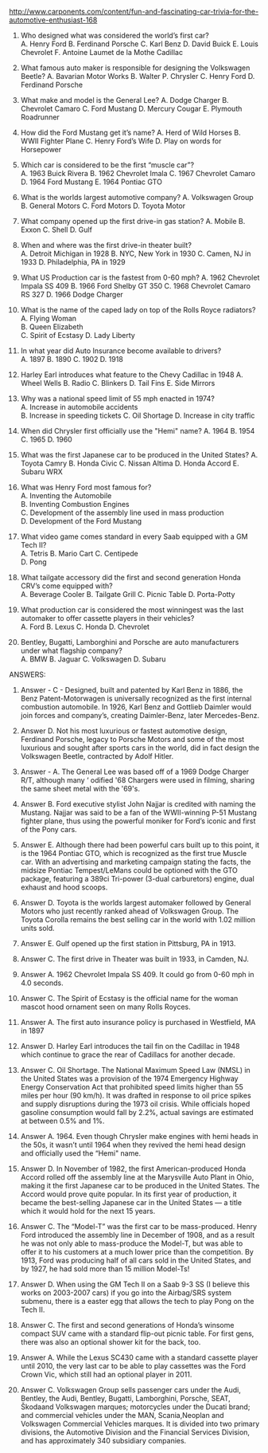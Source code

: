 http://www.carponents.com/content/fun-and-fascinating-car-trivia-for-the-automotive-enthusiast-168

1. Who designed what was considered the world’s first car?  
	A. Henry Ford
	B. Ferdinand Porsche
	C. Karl Benz
	D. David Buick
	E. Louis Chevrolet 
	F. Antoine Laumet de la Mothe Cadillac

2. What famous auto maker is responsible for designing the Volkswagen Beetle? 
	A. Bavarian Motor Works
	B. Walter P. Chrysler
	C. Henry Ford
	D. Ferdinand Porsche

3. What make and model is the General Lee? 
	A. Dodge Charger
	B. Chevrolet Camaro
	C. Ford Mustang
	D. Mercury Cougar
	E. Plymouth Roadrunner

4. How did the Ford Mustang get it’s name? 
	A. Herd of Wild Horses
	B. WWII Fighter Plane
	C. Henry Ford’s Wife
	D. Play on words for Horsepower 

5. Which car is considered to be the first “muscle car”?  
	A. 1963 Buick Rivera
	B. 1962 Chevrolet Imala
	C.  1967 Chevrolet Camaro
	D. 1964 Ford Mustang
	E. 1964 Pontiac GTO
 
6.  What is the worlds largest automotive company? 
	A. Volkswagen Group
	B. General Motors
	C. Ford Motors
	D. Toyota Motor
 
 
7. What company opened up the first drive-in gas station? 
	A. Mobile 
	B. Exxon 
	C. Shell 
	D. Gulf 
 
8. When and where was the first drive-in theater built?  
	A. Detroit Michigan in 1928
	B. NYC, New York in 1930 
	C. Camen, NJ in 1933 
	D. Philadelphia, PA in 1929 
 
9.  What US Production car is the fastest from 0-60 mph? 
	A. 1962 Chevrolet Impala SS 409 
	B. 1966 Ford Shelby GT 350 
	C. 1968 Chevrolet Camaro RS 327 
	D. 1966 Dodge Charger  
 
10.  What is the name of the caped lady on top of the Rolls Royce radiators?   
	A. Flying Woman  
	B. Queen Elizabeth  
	C. Spirit of Ecstasy 
	D.  Lady Liberty 
 
 
11.  In what year did Auto Insurance become available to drivers?  
	A. 1897 
	B. 1890 
	C. 1902 
	D. 1918 
 
12. Harley Earl introduces what feature to the Chevy Cadillac in 1948 
	A. Wheel Wells 
	B. Radio 
	C. Blinkers 
	D. Tail Fins 
	E. Side Mirrors 
 
13.  Why was a national speed limit of 55 mph enacted in 1974?   
	A.  Increase in automobile accidents  
	B.  Increase in speeding tickets 
	C.  Oil Shortage 
	D.  Increase in city traffic 
 
14.  When did Chrysler first officially use the "Hemi" name? 
	A. 1964 
	B. 1954 
	C. 1965 
	D. 1960 
 
15.  What was the first Japanese car to be produced in the United States? 
	A. Toyota Camry 
	B. Honda Civic 
	C. Nissan Altima 
	D. Honda Accord 
	E. Subaru WRX 
 
 
16. What was Henry Ford most famous for?   
	A. Inventing the Automobile  
	B. Inventing Combustion Engines  
	C. Development of the assembly line used in mass production  
	D. Development of the Ford Mustang 
 
17.  What video game comes standard in every Saab equipped with a GM Tech II?   
	A. Tetris 
	B. Mario Cart 
	C. Centipede  
	D. Pong   

18. What tailgate accessory did the first and second generation Honda CRV’s come equipped with?   
	A.  Beverage Cooler 
	B. Tailgate Grill 
	C. Picnic Table 
	D. Porta-Potty  
 
19.  What production car is considered the most winningest was the last automaker to offer cassette players in their vehicles?  
	A. Ford 
	B. Lexus 
	C. Honda 
	D. Chevrolet 
 
20.  Bentley, Bugatti, Lamborghini and Porsche are auto manufacturers under what flagship company?   
	A. BMW 
	B. Jaguar 
	C. Volkswagen
	D. Subaru 
 
ANSWERS:
 
1. Answer - C - Designed, built and patented by Karl Benz in 1886, the Benz Patent-Motorwagen is universally recognized as the first internal combustion automobile. In 1926, Karl Benz and Gottlieb Daimler would join forces and company’s, creating Daimler-Benz, later Mercedes-Benz.
 
2. Answer D.  Not his most luxurious or fastest automotive design, Ferdinand Porsche, legacy to Porsche Motors and some of the most luxurious and sought after sports cars in the world, did in fact design the Volkswagen Beetle, contracted by Adolf Hitler.  
 
3. Answer - A.  The General Lee was based off of a 1969 Dodge Charger R/T, although many ‘ odified '68 Chargers were used in filming, sharing the same sheet metal with the '69's.
 
4. Answer B.  Ford executive stylist John Najjar is credited with naming the Mustang. Najjar was said to be a fan of the WWII-winning P-51 Mustang fighter plane, thus using the powerful moniker for Ford’s iconic and first of the Pony cars.
 
5. Answer E. Although there had been powerful cars built up to this point, it is the 1964 Pontiac GTO, which is recognized as the first true Muscle car. With an advertising and marketing campaign stating the facts, the midsize Pontiac Tempest/LeMans could be optioned with the GTO package, featuring a 389ci Tri-power (3-dual carburetors) engine, dual exhaust and hood scoops. 
 
6. Answer D.  Toyota is the worlds largest automaker followed by General Motors who just recently ranked ahead of Volkswagen Group.  The Toyota Corolla remains the best selling car in the world with 1.02 million units sold.  
 
7.  Answer E.  Gulf opened up the first station in Pittsburg, PA in 1913.  
 
8.  Answer C.  The first drive in Theater was built in 1933, in Camden, NJ. 
 
9.  Answer A. 1962 Chevrolet Impala SS 409.  It could go from 0-60 mph in 4.0 seconds. 
 
10.  Answer C.  The Spirit of Ecstasy is the official name for the woman mascot hood ornament seen on many Rolls Royces.
 
11.  Answer A.  The first auto insurance policy is purchased in Westfield, MA in 1897
 
12.  Answer D.  Harley Earl introduces the tail fin on the Cadillac in 1948 which continue to grace the rear of Cadillacs for another decade.  
 
13. Answer C.  Oil Shortage.  The National Maximum Speed Law (NMSL) in the United States was a provision of the 1974 Emergency Highway Energy Conservation Act that prohibited speed limits higher than 55 miles per hour (90 km/h). It was drafted in response to oil price spikes and supply disruptions during the 1973 oil crisis.  While officials hoped gasoline consumption would fall by 2.2%, actual savings are estimated at between 0.5% and 1%.
 
14. Answer A.  1964.   Even though Chrysler make engines with hemi heads in the 50s, it wasn’t until 1964 when they revived the hemi head design and officially used the “Hemi" name.
 
15. Answer D.  In November of 1982, the first American-produced Honda Accord rolled off the assembly line at the Marysville Auto Plant in Ohio, making it the first Japanese car to be produced in the United States. The Accord would prove quite popular. In its first year of production, it became the best-selling Japanese car in the United States — a title which it would hold for the next 15 years. 
 
16. Answer C.  The “Model-T” was the first car to be mass-produced. Henry Ford introduced the assembly line in December of 1908, and as a result he was not only able to mass-produce the Model-T, but was able to offer it to his customers at a much lower price than the competition. By 1913, Ford was producing half of all cars sold in the United States, and by 1927, he had sold more than 15 million Model-Ts!
 
17.  Answer D.  When using the GM Tech II on a Saab 9-3 SS (I believe this works on 2003-2007 cars) if you go into the Airbag/SRS system submenu, there is a easter egg that allows the tech to play Pong on the Tech II.
 
18. Answer C.  The first and second generations of Honda’s winsome compact SUV came with a standard flip-out picnic table. For first gens, there was also an optional shower kit for the back, too.
 
19. Answer A.  While the Lexus SC430 came with a standard cassette player until 2010, the very last car to be able to play cassettes was the Ford Crown Vic, which still had an optional player in 2011. 
 

20. Answer C. Volkswagen Group sells passenger cars under the Audi, Bentley, the Audi, Bentley, Bugatti, Lamborghini, Porsche, SEAT, Škodaand Volkswagen marques; motorcycles under the Ducati brand; and commercial vehicles under the MAN, Scania,Neoplan and Volkswagen Commercial Vehicles marques.  It is divided into two primary divisions, the Automotive Division and the Financial Services Division, and has approximately 340 subsidiary companies.